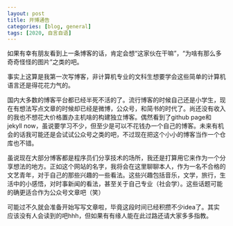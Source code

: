 ```yaml
---
layout: post
title: 开博通告
categories: [blog, general]
tags: [2020, 自言自语]
---
```


如果有幸有朋友看到上一条博客的话，肯定会想“这家伙在干嘛”，“为啥有那么多奇奇怪怪的图片”之类的吧。

事实上这算是我第一次写博客，非计算机专业的文科生想要学会这些简单的计算机语言还是得花花力气的。

国内大多数的博客平台都已经半死不活的了。流行博客的时候自己还是小学生，现在有想法写点文章的时候却已经是微博，公众号，和简书的时代了。尚还没有收入的我也不想花大价格置办主机啥的构建独立博客。偶然看到了github page和jekyll now，虽说要学习不少，但至少是可以不花钱办一个自己的博客。未来有机会的话我可能还是会试试公众号之类的吧，不过现在把这个小小的博客当作一个仓库也不错。

虽说现在大部分博客都是程序员们分享技术的场所，我还是打算用它来作为一个分享想法的地方。正如这个网站的名字，我将会在这里聊聊本人，作为一名不合格的文艺青年，对于自己的那些兴趣的一些看法。这些兴趣包括音乐，文学，旅行，生活中的小感悟，对时事新闻的看法，甚至关于自己专业（社会学）。这些话题可能的确更适合作为公众号文章吧（笑）

可能过不久就会准备开始写写文章啦，毕竟这段时间已经积攒不少idea了。其实应该没有人会读到的吧hhh，但如果有有缘人能在此过路还请大家多多指教。

